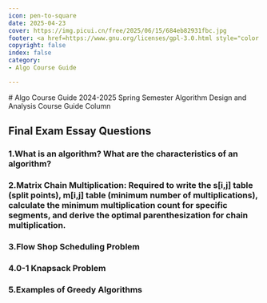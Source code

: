 ```yaml
---
icon: pen-to-square
date: 2025-04-23
cover: https://img.picui.cn/free/2025/06/15/684eb82931fbc.jpg
footer: <a href=https://www.gnu.org/licenses/gpl-3.0.html style="color:#808080"> GPL-3.0 Licensed </a> | Copyright © 2025-present <a href="https://github.com/GALA-Lin" style="color:#808080">GALA-Lin</a>
copyright: false
index: false
category:
- Algo Course Guide

---
```

<Catalog />
# Algo Course Guide
2024-2025 Spring Semester Algorithm Design and Analysis Course Guide Column

## Final Exam Essay Questions
### 1.What is an algorithm? What are the characteristics of an algorithm?
### 2.Matrix Chain Multiplication: Required to write the s[i,j] table (split points), m[i,j] table (minimum number of multiplications), calculate the minimum multiplication count for specific segments, and derive the optimal parenthesization for chain multiplication.
### 3.Flow Shop Scheduling Problem
### 4.0-1 Knapsack Problem
### 5.Examples of Greedy Algorithms

